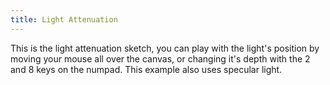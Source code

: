 ```yaml
---
title: Light Attenuation
---
```


This is the light attenuation sketch, you can play with the light's position by moving your mouse all over the canvas, or changing it's depth with the 2 and 8 keys on the numpad. This example also uses specular light.

<!-- Sketch file location, (pending organization) -->
<script src="atte.js"></script>
<!-- Necessary element to position p5 canvas -->
<div id="sketch-div"></div>

